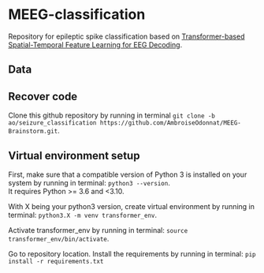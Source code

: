 # MEEG-classification 

Repository for epileptic spike classification based on [Transformer-based Spatial-Temporal Feature
Learning for EEG Decoding](https://arxiv.org/pdf/2106.11170.pdf).

## Data

## Recover code
Clone this github repository by running in terminal `git clone -b ao/seizure_classification https://github.com/AmbroiseOdonnat/MEEG-Brainstorm.git`.  

## Virtual environment setup

First, make sure that a compatible version of Python 3 is installed on your system by running in terminal: `python3 --version`.  
It requires Python >= 3.6 and <3.10.  

With X being your python3 version, create virtual environment by running in terminal: `python3.X -m venv transformer_env`.   

Activate transformer_env by running in terminal: `source transformer_env/bin/activate`.  

Go to repository location. Install the requirements by running in terminal: `pip install -r requirements.txt`
